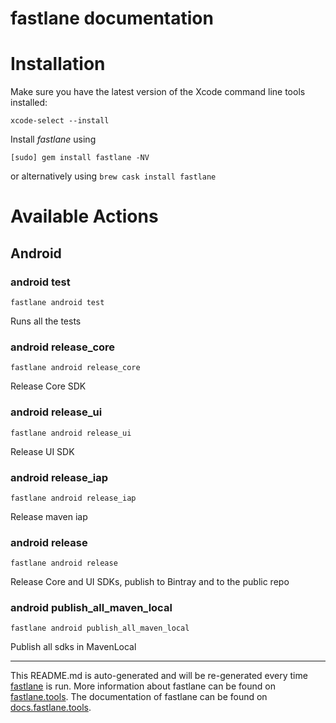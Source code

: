 fastlane documentation
================
# Installation

Make sure you have the latest version of the Xcode command line tools installed:

```
xcode-select --install
```

Install _fastlane_ using
```
[sudo] gem install fastlane -NV
```
or alternatively using `brew cask install fastlane`

# Available Actions
## Android
### android test
```
fastlane android test
```
Runs all the tests
### android release_core
```
fastlane android release_core
```
Release Core SDK
### android release_ui
```
fastlane android release_ui
```
Release UI SDK
### android release_iap
```
fastlane android release_iap
```
Release maven iap
### android release
```
fastlane android release
```
Release Core and UI SDKs, publish to Bintray and to the public repo
### android publish_all_maven_local
```
fastlane android publish_all_maven_local
```
Publish all sdks in MavenLocal

----

This README.md is auto-generated and will be re-generated every time [fastlane](https://fastlane.tools) is run.
More information about fastlane can be found on [fastlane.tools](https://fastlane.tools).
The documentation of fastlane can be found on [docs.fastlane.tools](https://docs.fastlane.tools).
